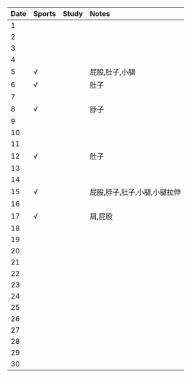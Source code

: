 Date|Sports|Study|Notes
:---------------|:---------------|:---------------|:---------------
1| | | |
2| | | |
3| | | |
4| | | |
5|√| |屁股,肚子,小腿|
6|√| |肚子|
7| | | |
8|√| |脖子|
9| | | |
10| | | |
11| | | |
12|√| |肚子|
13| | | |
14| | | |
15|√| |屁股,脖子,肚子,小腿,小腿拉伸|
16| | | |
17|√| |肩,屁股|
18| | | |
19| | | |
20| | | |
21| | | |
22| | | |
23| | | |
24| | | |
25| | | |
26| | | |
27| | | |
28| | | |
29| | | |
30| | | |
